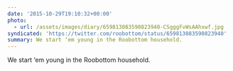 ```yaml
---
date: '2015-10-29T19:10:32+00:00'
photo:
  - url: /assets/images/diary/659813083590823940-CSgggFvWsAAhxwf.jpg
syndicated: 'https://twitter.com/roobottom/status/659813083590823940'
summary: We start ‘em young in the Roobottom household.
---
```

We start ‘em young in the Roobottom household. 
